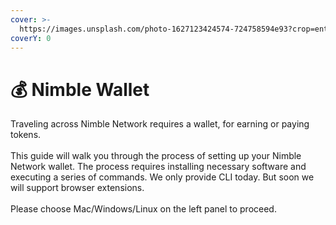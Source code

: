 ```yaml
---
cover: >-
  https://images.unsplash.com/photo-1627123424574-724758594e93?crop=entropy&cs=srgb&fm=jpg&ixid=M3wxOTcwMjR8MHwxfHNlYXJjaHwxfHx3YWxsZXR8ZW58MHx8fHwxNzE0MTE1NTQzfDA&ixlib=rb-4.0.3&q=85
coverY: 0
---
```


# 💰 Nimble Wallet

Traveling across Nimble Network requires a wallet, for earning or paying tokens. \
\
This guide will walk you through the process of setting up your Nimble Network wallet. The process requires installing necessary software and executing a series of commands. We only provide CLI today. But soon we will support browser extensions.\
\
Please choose Mac/Windows/Linux on the left panel to proceed. &#x20;

